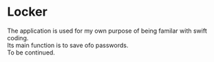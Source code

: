 # Locker
The application is used for my own purpose of being familar with swift coding.</br>
Its main function is to save ofo passwords.</br>
To be continued.</br>
